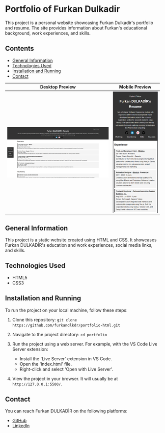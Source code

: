 # Portfolio of Furkan Dulkadir

This project is a personal website showcasing Furkan Dulkadir's portfolio and resume. The site provides information about Furkan's educational background, work experiences, and skills.

## Contents

- [General Information](#general-information)
- [Technologies Used](#technologies-used)
- [Installation and Running](#installation-and-running)
- [Contact](#contact)

| Desktop Preview | Mobile Preview |
|------|-------|
|![Desktop Preview](./images/portfolio_html_1.png)|![Mobile Preview](./images/portfolio_html_2.png)|

## General Information

This project is a static website created using HTML and CSS. It showcases Furkan DULKADİR's education and work experiences, social media links, and skills.

## Technologies Used

- HTML5
- CSS3

## Installation and Running

To run the project on your local machine, follow these steps:

1. Clone this repository:
   `git clone https://github.com/furkandlkdr/portfolio-html.git`

2. Navigate to the project directory:
   `cd portfolio`

3. Run the project using a web server. For example, with the VS Code Live Server extension:
   - Install the 'Live Server' extension in VS Code.
   - Open the 'index.html' file.
   - Right-click and select 'Open with Live Server'.

4. View the project in your browser. It will usually be at `http://127.0.0.1:5500/`.

## Contact

You can reach Furkan DULKADİR on the following platforms:

- [GitHub](https://github.com/furkandlkdr)
- [LinkedIn](https://linkedin.com/in/furkandlkdr)
